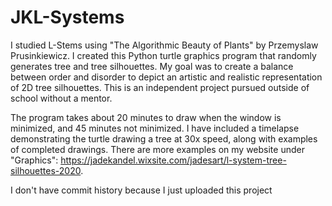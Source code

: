 # JKL-Systems

I studied L-Stems using "The Algorithmic Beauty of Plants" by Przemyslaw Prusinkiewicz. I created this Python turtle graphics program that randomly generates tree and tree silhouettes. My goal was to create a balance between order and disorder to depict an artistic and realistic representation of 2D tree silhouettes. This is an independent project pursued outside of school without a mentor. 

The program takes about 20 minutes to draw when the window is minimized, and 45 minutes not minimized. I have included a timelapse demonstrating the turtle drawing a tree at 30x speed, along with examples of completed drawings. There are more examples on my website under "Graphics": https://jadekandel.wixsite.com/jadesart/l-system-tree-silhouettes-2020.

I don't have commit history because I just uploaded this project 

